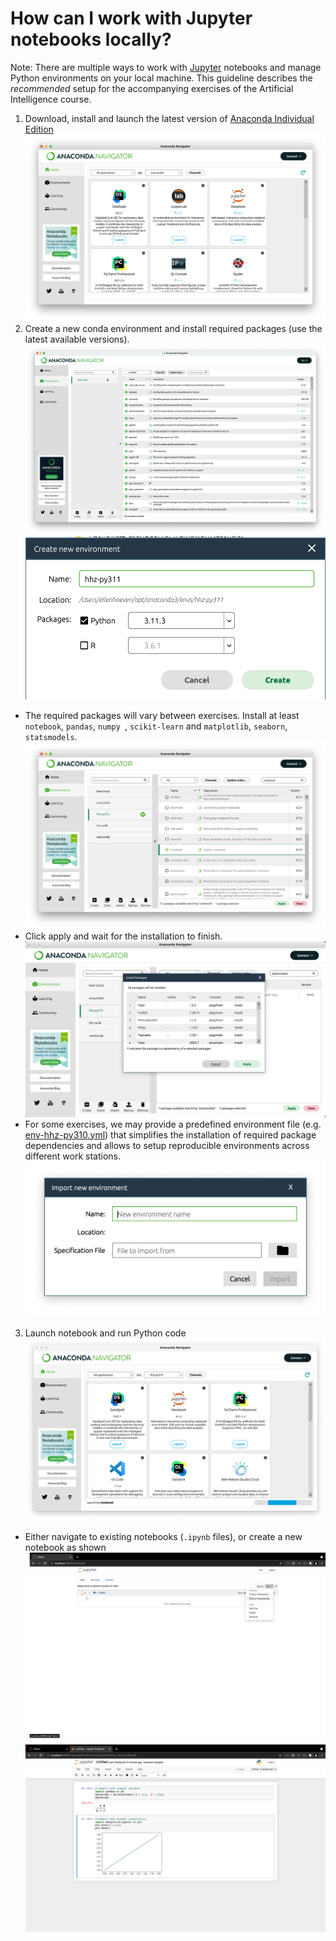 # How can I work with Jupyter notebooks locally?

Note: There are multiple ways to work with [Jupyter](https://jupyter.org/) notebooks and manage Python environments on your local machine. This guideline describes the _recommended_ setup for the accompanying exercises of the Artificial Intelligence course.

1. Download, install and launch the latest version of [Anaconda Individual Edition](https://www.anaconda.com/download)
![](./screenshots/1.png)
2. Create a new conda environment and install required packages (use the latest available versions).
![](./screenshots/2a.png)
![](./screenshots/2b.png)
  - The required packages will vary between exercises. Install at least `notebook`, `pandas`,  `numpy `, `scikit-learn` and `matplotlib`, `seaborn`, `statsmodels`.
![](./screenshots/2c.png)
  - Click apply and wait for the installation to finish.
![](./screenshots/2d.png)
  - For some exercises, we may provide a predefined environment file (e.g. [env-hhz-py310.yml](./env-hhz-py310.yml)) that simplifies the installation of required package dependencies and allows to setup reproducible environments across different work stations.
![](./screenshots/2f.png)
3. Launch notebook and run Python code
![](./screenshots/3.png)
  - Either navigate to existing notebooks (`.ipynb` files), or create a new notebook as shown
![](./screenshots/4.png)
![](./screenshots/5.png)

